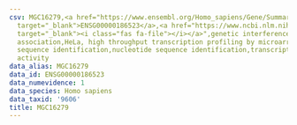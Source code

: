 ```yaml
---
csv: MGC16279,<a href="https://www.ensembl.org/Homo_sapiens/Gene/Summary?db=core;g=ENSG00000186523"
  target="_blank">ENSG00000186523</a>,<a href="https://www.ncbi.nlm.nih.gov/pubmed/17216044"
  target="_blank"><i class="fas fa-file"></i></a>",genetic interference,functional
  association,HeLa, high throughput transcription profiling by microarray,nucleotide
  sequence identification,nucleotide sequence identification,transcriptional regulation,up-regulates
  activity
data_alias: MGC16279
data_id: ENSG00000186523
data_numevidence: 1
data_species: Homo sapiens
data_taxid: '9606'
title: MGC16279
---
```

